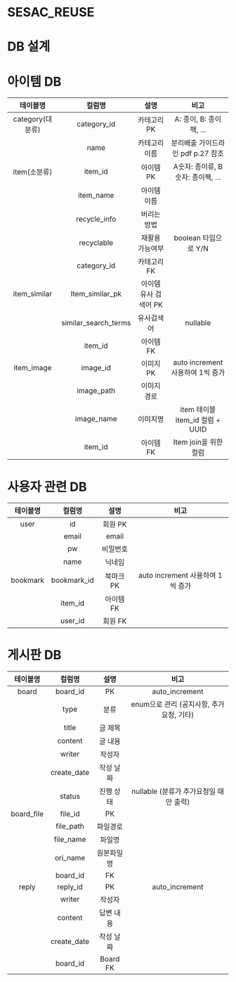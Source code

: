 # SESAC_REUSE


# DB 설계

# 아이템 DB

| 테이블명 | 컬럼명 | 설명 | 비고 |
|:--------:|:------:|:----:|:----:|
| category(대분류) | category_id | 카테고리 PK | A: 종이, B: 종이팩, ... |
|  | name | 카테고리 이름 | 분리배출 가이드라인 pdf p.27 참조 |
| item(소분류) | item_id | 아이템 PK | A숫자: 종이류, B숫자: 종이팩, ... |
|  | item_name | 아이템 이름 |  |
|  | recycle_info | 버리는 방법 |  |
|  | recyclable | 재활용 가능여부 | boolean 타입으로 Y/N |
|  | category_id | 카테고리 FK |  |
| item_similar | Item_similar_pk | 아이템 유사 검색어 PK |  |
|  | similar_search_terms | 유사검색어 | nullable |
|  | item_id | 아이템FK |  |
| item_image | image_id | 이미지 PK | auto increment 사용하여 1씩 증가 |
|  | image_path | 이미지 경로 |  |
|  | image_name | 이미지명 | item 테이블 item_id 컬럼 + UUID |
|  | item_id | 아이템 FK | Item join을 위한 컬럼 |

# 사용자 관련 DB

| 테이블명 | 컬럼명 | 설명 | 비고 |
|:--------:|:------:|:----:|:----:|
| user | id | 회원 PK |  |
|  | email | email |  |
|  | pw | 비밀번호 |  |
|  | name | 닉네임 |  |
| bookmark | bookmark_id | 북마크 PK | auto increment 사용하여 1씩 증가 |
|  | item_id | 아이템 FK |  |
|  | user_id | 회원 FK |  |

# 게시판 DB

| 테이블명 | 컬럼명 | 설명 | 비고 |
|:--------:|:------:|:----:|:----:|
| board | board_id | PK | auto_increment |
|  | type | 분류 | enum으로 관리 (공지사항, 추가요청, 기타) |
|  | title | 글 제목 |  |
|  | content | 글 내용 |  |
|  | writer | 작성자 |  |
|  | create_date | 작성 날짜 |  |
|  | status | 진행 상태 | nullable (분류가 추가요청일 때만 출력) |
| board_file | file_id | PK |  |
|  | file_path | 파일경로 |  |
|  | file_name | 파일명 |  |
|  | ori_name | 원본파일명 |  |
|  | board_id | FK |  |
| reply | reply_id | PK | auto_increment |
|  | writer | 작성자 |  |
|  | content | 답변 내용 |  |
|  | create_date | 작성 날짜 |  |
|  | board_id | Board FK |  |
